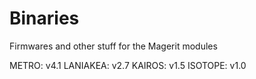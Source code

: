 # Binaries

Firmwares and other stuff for the Magerit modules

METRO: v4.1
LANIAKEA: v2.7
KAIROS: v1.5
ISOTOPE: v1.0
